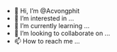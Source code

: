 - 👋 Hi, I’m @Acvongphit
- 👀 I’m interested in ...
- 🌱 I’m currently learning ...
- 💞️ I’m looking to collaborate on ...
- 📫 How to reach me ...

<!---
Acvongphit/Acvongphit is a ✨ special ✨ repository because its `README.md` (this file) appears on your GitHub profile.
You can click the Preview link to take a look at your changes.
--->
